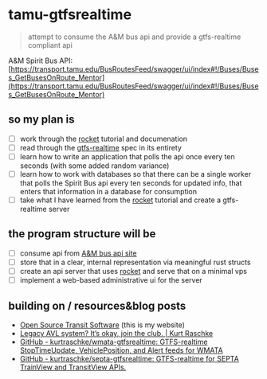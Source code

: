 # tamu-gtfsrealtime

> attempt to consume the A&amp;M bus api and provide a gtfs-realtime compliant api

A&amp;M Spirit Bus API: [https://transport.tamu.edu/BusRoutesFeed/swagger/ui/index#!/Buses/Buses_GetBusesOnRoute_Mentor](https://transport.tamu.edu/BusRoutesFeed/swagger/ui/index#!/Buses/Buses_GetBusesOnRoute_Mentor)

## so my plan is

- [ ] work through the [rocket](https://rocket.rs) tutorial and documenation
- [ ] read through the [gtfs-realtime](https://github.com/google/transit/tree/master/gtfs-realtime/spec/en) spec in its entirety
- [ ] learn how to write an application that polls the api once every ten seconds (with some added random variance)
- [ ] learn how to work with databases so that there can be a single worker that polls the Spirit Bus api every ten seconds for updated info, that enters that information in a database for consumption
- [ ] take what I have learned from the [rocket](https://rocket.rs) tutorial and create a gtfs-realtime server

## the program structure will be

- [ ] consume api from [A&amp;M bus api site](https://transport.tamu.edu/BusRoutesFeed/swagger/ui/index#!/Buses/Buses_GetBusesOnRoute_Mentor)
- [ ] store that in a clear, internal representation via meaningful rust structs
- [ ] create an api server that uses [rocket](https://rocket.rs) and serve that on a minimal vps
- [ ] implement a web-based administrative ui for the server

## building on / resources&blog posts

-  [Open Source Transit Software](https://jasik.xyz/open-source-transit-software/) (this is my website)
- [Legacy AVL system? It’s okay, join the club. | Kurt Raschke](https://kurtraschke.com/2015/01/legacy-avl-export/)
- [GitHub - kurtraschke/wmata-gtfsrealtime: GTFS-realtime StopTimeUpdate, VehiclePosition, and Alert feeds for WMATA](https://github.com/kurtraschke/wmata-gtfsrealtime)
- [GitHub - kurtraschke/septa-gtfsrealtime: GTFS-realtime for SEPTA TrainView and TransitView APIs.](https://github.com/kurtraschke/septa-gtfsrealtime)